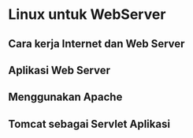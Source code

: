 # Linux untuk WebServer


## Cara kerja Internet dan Web Server

## Aplikasi Web Server


## Menggunakan Apache


## Tomcat sebagai Servlet Aplikasi
